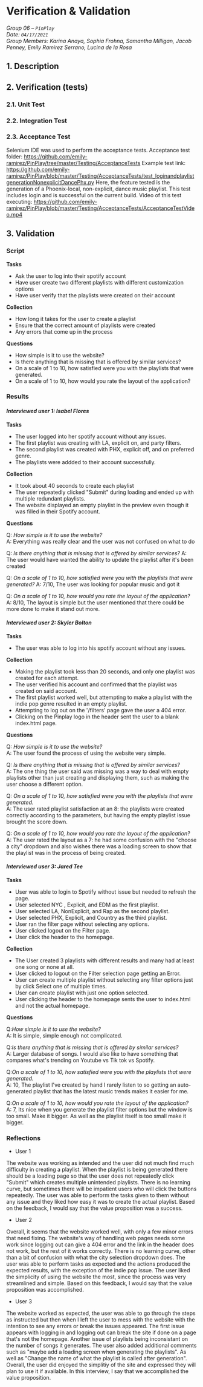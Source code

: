 
# Verification & Validation

*Group 06 – `PinPlay`\
Date: `04/17/2021`\
Group Members: Karina Anaya, Sophia Frohna, Samantha Milligan, Jacob Penney, Emily Ramirez Serrano, Lucina de la Rosa*

## 1. Description

## 2. Verification (tests)

### 2.1. Unit Test

### 2.2. Integration Test

### 2.3. Acceptance Test
Selenium IDE was used to perform the acceptance tests. 
Acceptance test folder: https://github.com/emily-ramirez/PinPlay/tree/master/Testing/AcceptanceTests
Example test link: https://github.com/emily-ramirez/PinPlay/blob/master/Testing/AcceptanceTests/test_loginandplaylistgenerationNonexplicitDancePhx.py
Here, the feature tested is the generation of a Phoenix-local, non-explicit, dance music playlist. This test includes login and is successful on the current build.
Video of this test executing: https://github.com/emily-ramirez/PinPlay/blob/master/Testing/AcceptanceTests/AcceptanceTestVideo.mp4

## 3. Validation

### Script
**Tasks** 
* Ask the user to log into their spotify account 
* Have user create two different playlists with different customization options
* Have user verify that the playlists were created on their account

**Collection**
* How long it takes for the user to create a playlist
* Ensure that the correct amount of playlists were created 
* Any errors that come up in the process

**Questions**
* How simple is it to use the website?
* Is there anything that is missing that is offered by similar services?
* On a scale of 1 to 10, how satisfied were you with the playlists that were generated. 
* On a scale of 1 to 10, how would you rate the layout of the application?


### Results

#### *Interviewed user 1: Isabel Flores*

**Tasks**
- The user logged into her spotify account without any issues. 
- The first playlist was creating with LA, explicit on, and party filters.
- The second playlist was created with PHX, explicit off, and on preferred genre.
- The playlists were addded to their account successfully.

**Collection**
- It took about 40 seconds to create each playlist
- The user repeatedly clicked "Submit" during loading and ended up with multiple redundant playlists. 
- The website displayed an empty playlist in the preview even though it was filled in their Spotify account. 

**Questions**

Q: *How simple is it to use the website?*\
A: Everything was really clear and the user was not confused on what to do

Q:  *Is there anything that is missing that is offered by similar services?*
A: The user would have wanted the ability to update the playlist after it's been created

Q: *On a scale of 1 to 10, how satisfied were you with the playlists that were generated?*
A: 7/10, The user was looking for popular music and got it 

Q: *On a scale of 1 to 10, how would you rate the layout of the application?*\
A: 8/10, The layout is simple but the user mentioned that there could be more done to make it stand out more. 
  
#### *Interviewed user 2: Skyler Bolton*

**Tasks**
- The user was able to log into his spotify account without any issues.

**Collection**
- Making the playlist took less than 20 seconds, and only one playlist was created for each attempt.
- The user verified his account and confirmed that the playlist was created on said account.
- The first playlist worked well, but attempting to make a playlist with the indie pop genre resulted in an empty playlist.
- Attempting to log out on the '/filters' page gave the user a 404 error.
- Clicking on the Pinplay logo in the header sent the user to a blank index.html page.

**Questions**

Q: *How simple is it to use the website?*\
A: The user found the process of using the website very simple.

Q: *Is there anything that is missing that is offered by similar services?*\
A: The one thing the user said was missing was a way to deal with empty playlists other than just creating and displaying them, such as making the user choose a different option.

Q: *On a scale of 1 to 10, how satisfied were you with the playlists that were generated.*\
A: The user rated playlist satisfaction at an 8: the playlists were created correctly according to the parameters, but having the empty playlist issue brought the score down.

Q: *On a scale of 1 to 10, how would you rate the layout of the application?*\
A: The user rated the layout as a 7: he had some confusion with the "choose a city" dropdown and also wishes there was a loading screen to show that the playlist was in the process of being created.

#### *Interviewed user 3: Jared Tee*

**Tasks**
- User was able to login to Spotify without issue but needed to refresh the page.
- User selected NYC , Explicit, and EDM as the first playlist.
- User selected LA, NonExplicit, and Rap as the second playlist.
- User selected PHX, Explicit, and Country as the third playlist.
- User ran the filter page without selecting any options.
- User clicked logout on the Filter page.
- User click the header to the homepage.

**Collection**
- The User created 3 playlists with different results and many had at least one song or none at all.
- User clicked to logout on the Filter selection page getting an Error.
- User can create multiple playlist without selecting any filter options just by click Select one of multiple times.
- User can create playlist with just one option selected.
- User clicking the header to the homepage sents the user to index.html and not the actual homepage.

**Questions**

Q:*How simple is it to use the website?*\
A: It is simple, simple enough not complicated.

Q:*Is there anything that is missing that is offered by similar services?*\
A: Larger database of songs. I would also like to have something that compares what's trending on Youtube vs Tik tok vs Spotify.

Q:*On a scale of 1 to 10, how satisfied were you with the playlists that were generated.*\
A: 10, The playlist I've created by hand I rarely listen to so getting an auto-generated playlist that has the latest music trends makes it easier for me.

Q:*On a scale of 1 to 10, how would you rate the layout of the application?*\
A: 7, Its nice when you generate the playlist filter options but the window is too small. Make it bigger. As well as the playlist itself is too small make it bigger.

### Reflections

* User 1

The website was working as intended and the user did not much find much difficulty in creating a playlist. When the playlist is being generated there should be  a loading page so that the user does not repeatedly click "Submit" which creates multiple unintended playlists. There is no learning curve, but sometimes there will be impatient users who will click the buttons repeatedly. The user was able to perform the tasks given to them without any issue and they liked how easy it was to create the actual playlist. Based on the feedback, I would say that the value proposition was a success. 

* User 2

Overall, it seems that the website worked well, with only a few minor errors that need fixing. The website's way of handling web pages needs some work since logging out can give a 404 error and the link in the header does not work, but the rest of it works correctly. There is no learning curve, other than a bit of confusion with what the city selection dropdown does. The user was able to perform tasks as expected and the actions produced the expected results, with the exception of the indie pop issue. The user liked the simplicity of using the website the most, since the process was very streamlined and simple. Based on this feedback, I would say that the value proposition was accomplished.

* User 3

The website worked as expected, the user was able to go through the steps as instructed but then when I left the user to mess with the website with the intention to see any errors or break the issues appeared. The first issue appears with logging in and logging out can break the site if done on a page that's not the homepage. Another issue of playlists being inconsistant on the number of songs it generates. The user also added additional comments such as "maybe add a loading screen when generating the playlists". As well as "Change the name of what the playlist is called after generation". Overall, the user did enjoyed the simplitiy of the site and expressed they will plan to use it if available. In this interview, I say that we accomplished the value proposition.
